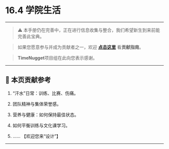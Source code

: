 # 16.4 学院生活

---

> ⚠️ 本手册仍在完善中，正在进行信息收集与整合，我们希望新生到来前能完善此宝典。  

> 如果您愿意参与并成为贡献者之一，欢迎 **[点击这里](/CONTRIBUTING.md)** 看**贡献指南**。

> **TimeNugget**项目组在此向您表示感谢。

---

## 📌 本页贡献参考

1. “汗水”日常：训练、比赛、伤痛。

2. 团队精神与集体荣誉感。

3. 营养与健康：如何保持最佳状态。

4. 如何平衡训练与文化课学习。

5. ……  【欢迎您来“设计”】

---
